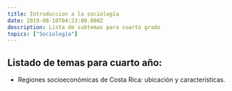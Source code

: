 ```yaml
---
title: Introduccion a la sociología
date: 2019-08-10T04:23:00.000Z
description: Lista de subtemas para cuarto grado
topics: ["Sociología"]
---
```


## Listado de temas para cuarto año:

- Regiones socioeconómicas de Costa Rica: ubicación y características.
